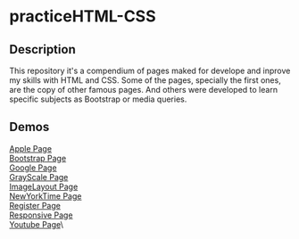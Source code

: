 # practiceHTML-CSS

## Description
This repository it's a compendium of pages maked for develope and inprove my skills with HTML and CSS.
Some of the pages, specially the first ones, are the copy of other famous pages. And others were developed to learn specific subjects as Bootstrap or media queries.

## Demos 
[Apple Page](https://rawcdn.githack.com/0yapunpun/practiceHTML-CSS/6536f849119d09172c3571c181733c2f73327890/ApplePage/index.html)\
[Bootstrap Page](https://rawcdn.githack.com/0yapunpun/practiceHTML-CSS/6536f849119d09172c3571c181733c2f73327890/BootstrapPage/index.html)\
[Google Page](https://rawcdn.githack.com/0yapunpun/practiceHTML-CSS/6536f849119d09172c3571c181733c2f73327890/GooglePage/index_google.html)\
[GrayScale Page](https://rawcdn.githack.com/0yapunpun/practiceHTML-CSS/9b4fd4327751cae5144b6c2b9c5a920d45001565/GrayScaleMaquetationPage/index.html)\
[ImageLayout Page](https://rawcdn.githack.com/0yapunpun/practiceHTML-CSS/9b4fd4327751cae5144b6c2b9c5a920d45001565/ImageLayoutPage/index.h)\
[NewYorkTime Page](https://rawcdn.githack.com/0yapunpun/practiceHTML-CSS/9b4fd4327751cae5144b6c2b9c5a920d45001565/NewYorkTimesPage/index.html)\
[Register Page](https://rawcdn.githack.com/0yapunpun/practiceHTML-CSS/9b4fd4327751cae5144b6c2b9c5a920d45001565/RegisterPage/index.html)\
[Responsive Page](https://rawcdn.githack.com/0yapunpun/practiceHTML-CSS/9b4fd4327751cae5144b6c2b9c5a920d45001565/ResponsivePage/index.html)\
[Youtube Page](https://rawcdn.githack.com/0yapunpun/practiceHTML-CSS/9b4fd4327751cae5144b6c2b9c5a920d45001565/YoutubePage/index.html)\
